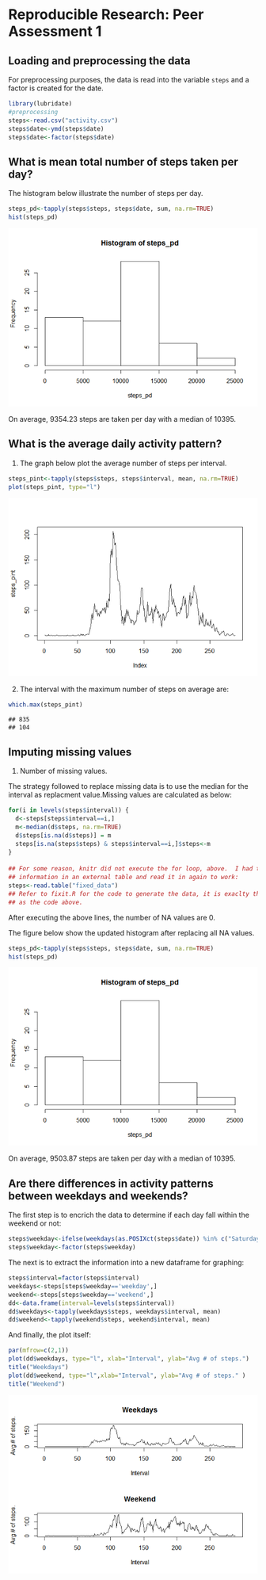 # Reproducible Research: Peer Assessment 1


## Loading and preprocessing the data

For preprocessing purposes, the data is read into the variable `steps` and a factor is created
for the date.


```r
library(lubridate)
#preprocessing
steps<-read.csv("activity.csv")
steps$date<-ymd(steps$date)
steps$date<-factor(steps$date)
```


## What is mean total number of steps taken per day?
The histogram below illustrate the number of steps per day.


```r
steps_pd<-tapply(steps$steps, steps$date, sum, na.rm=TRUE)
hist(steps_pd)
```

![plot of chunk unnamed-chunk-2](PA1_template_files/figure-html/unnamed-chunk-2.png) 

On average, 9354.23 steps are taken per day with a median of 10395.

## What is the average daily activity pattern?
1.  The graph below plot the average number of steps per interval.


```r
steps_pint<-tapply(steps$steps, steps$interval, mean, na.rm=TRUE)
plot(steps_pint, type="l")
```

![plot of chunk unnamed-chunk-3](PA1_template_files/figure-html/unnamed-chunk-3.png) 

2. The interval with the maximum number of steps on average are:


```r
which.max(steps_pint)
```

```
## 835 
## 104
```


## Imputing missing values
1. Number of missing values.

The strategy followed to replace missing data is to use the median for the interval as replacment value.Missing values are calculated as below:


```r
for(i in levels(steps$interval)) { 
  d<-steps[steps$interval==i,]
  m<-median(d$steps, na.rm=TRUE)
  d$steps[is.na(d$steps)] = m
  steps[is.na(steps$steps) & steps$interval==i,]$steps<-m
}

## For some reason, knitr did not execute the for loop, above.  I had to save this
## information in an external table and read it in again to work:
steps<-read.table("fixed_data")
## Refer to fixit.R for the code to generate the data, it is exaclty the same
## as the code above. 
```


After executing the above lines, the number of NA values are 0.

The figure below show the updated histogram after replacing all NA values.


```r
steps_pd<-tapply(steps$steps, steps$date, sum, na.rm=TRUE)
hist(steps_pd)
```

![plot of chunk unnamed-chunk-6](PA1_template_files/figure-html/unnamed-chunk-6.png) 

On average, 9503.87 steps are taken per day with a median of 10395.

## Are there differences in activity patterns between weekdays and weekends?

The first step is to encrich the data to determine if each day fall within the weekend or not:


```r
steps$weekday<-ifelse(weekdays(as.POSIXct(steps$date)) %in% c("Saturday", "Sunday"), "weekend", "weekday")
steps$weekday<-factor(steps$weekday)
```

The next is to extract the information into a new dataframe for graphing:


```r
steps$interval=factor(steps$interval)
weekdays<-steps[steps$weekday=='weekday',]
weekend<-steps[steps$weekday=='weekend',]
dd<-data.frame(interval=levels(steps$interval))
dd$weekdays<-tapply(weekdays$steps, weekdays$interval, mean)
dd$weekend<-tapply(weekend$steps, weekend$interval, mean)
```

And finally, the plot itself:


```r
par(mfrow=c(2,1))
plot(dd$weekdays, type="l", xlab="Interval", ylab="Avg # of steps.")
title("Weekdays")
plot(dd$weekend, type="l",xlab="Interval", ylab="Avg # of steps." )
title("Weekend")
```

![plot of chunk unnamed-chunk-9](PA1_template_files/figure-html/unnamed-chunk-9.png) 
